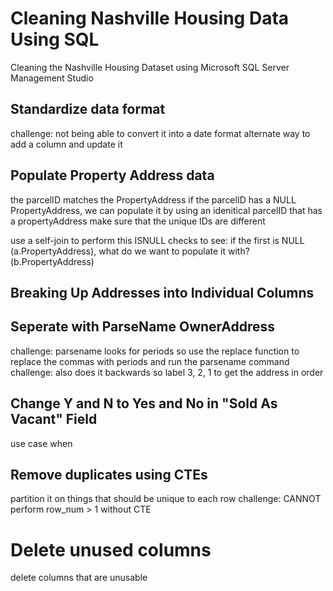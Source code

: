 # Cleaning Nashville Housing Data Using SQL

Cleaning the Nashville Housing Dataset using Microsoft SQL Server Management Studio

## Standardize data format
challenge: not being able to convert it into a date format
alternate way to add a column and update it

## Populate Property Address data
the parcelID matches the PropertyAddress
if the parcelID has a NULL PropertyAddress, we can populate it by using an idenitical parcelID that has a propertyAddress
make sure that the unique IDs are different

use a self-join to perform this
ISNULL checks to see: if the first is NULL (a.PropertyAddress), what do we want to populate it with? (b.PropertyAddress)

## Breaking Up Addresses into Individual Columns

## Seperate with ParseName OwnerAddress
challenge: parsename looks for periods so use the replace function to replace the commas with periods and run the parsename command
challenge: also does it backwards so label 3, 2, 1 to get the address in order

## Change Y and N to Yes and No in "Sold As Vacant" Field
use case when

## Remove duplicates using CTEs
partition it on things that should be unique to each row
challenge: CANNOT perform row_num > 1 without CTE

# Delete unused columns
delete columns that are unusable
